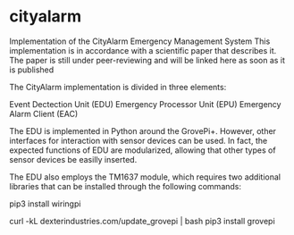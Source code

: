 # cityalarm
Implementation of the CityAlarm Emergency Management System
This implementation is in accordance with a scientific paper that describes it. The paper is still under peer-reviewing and will be linked here as soon as it is published

The CityAlarm implementation is divided in three elements:

Event Dectection Unit (EDU)
Emergency Processor Unit (EPU)
Emergency Alarm Client (EAC)

The EDU is implemented in Python around the GrovePi+. However, other interfaces for interaction with sensor devices can be used. In fact, the expected functions of EDU are modularized, allowing that other types of sensor devices be easilly inserted.

The EDU also employs the TM1637 module, which requires two additional libraries that can be installed through the following commands: 

pip3 install wiringpi


curl -kL dexterindustries.com/update_grovepi | bash
pip3 install grovepi
